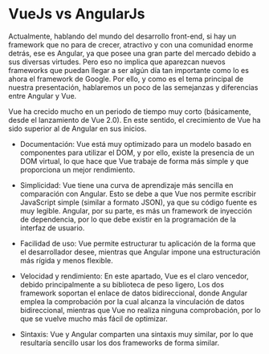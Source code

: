# VueJs vs AngularJs

Actualmente, hablando del mundo del desarrollo front-end, si hay un framework que no para de crecer, atractivo y con una comunidad enorme detrás, ese es Angular, ya que posee una gran parte del mercado debido a sus diversas virtudes. Pero eso no implica que aparezcan nuevos frameworks que puedan llegar a ser algún día tan importante como lo es ahora el framework de Google. Por ello, y como es el tema principal de nuestra presentación, hablaremos un poco de las semejanzas y diferencias entre Angular y Vue.

Vue ha crecido mucho en un periodo de tiempo muy corto (básicamente, desde el lanzamiento de Vue 2.0). En este sentido, el crecimiento de Vue ha sido superior al de Angular en sus inicios.

* Documentación: Vue está muy optimizado para un modelo basado en componentes para utilizar el DOM, y por ello, existe la presencia de un DOM virtual, lo que hace que Vue trabaje de forma más simple y que proporciona un mejor rendimiento.

* Simplicidad: Vue tiene una curva de aprendizaje más sencilla en comparación con Angular. Esto se debe a que Vue nos permite escribir JavaScript simple (similar a formato JSON), ya que su código fuente es muy legible. Angular, por su parte, es más un framework de inyección de dependencia, por lo que debe existir en la programación de la interfaz de usuario.

* Facilidad de uso: Vue permite estructurar tu aplicación de la forma que el desarrollador desee, mientras que Angular impone una estructuración más rígida y menos flexible.

* Velocidad y rendimiento: En este apartado, Vue es el claro vencedor, debido principalmente a su biblioteca de peso ligero, Los dos framework soportan el enlace de datos bidireccional, donde Angular emplea la comprobación por la cual alcanza la vinculación de datos bidireccional, mientras que Vue no realiza ninguna comprobación, por lo que se vuelve mucho más fácil de optimizar.

* Sintaxis: Vue y Angular comparten una sintaxis muy similar, por lo que resultaría sencillo usar los dos frameworks de forma similar.
